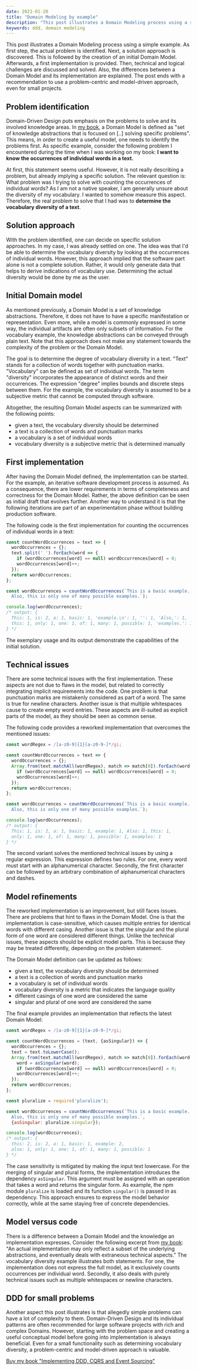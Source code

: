```yaml
---
date: 2021-01-20
title: "Domain Modeling by example"
description: "This post illustrates a Domain Modeling process using a simple example."
keywords: ddd, domain modeling
---
```


This post illustrates a Domain Modeling process using a simple example. As first step, the actual problem is identified. Next, a solution approach is discovered. This is followed by the creation of an initial Domain Model. Afterwards, a first implementation is provided. Then, technical and logical challenges are discussed and solved. Also, the differences between a Domain Model and its implementation are explained. The post ends with a recommendation to use a problem-centric and model-driven approach, even for small projects.

## Problem identification

Domain-Driven Design puts emphasis on the problems to solve and its involved knowledge areas. In [my book](https://leanpub.com/implementing-ddd-cqrs-and-event-sourcing), a Domain Model is defined as "set of knowledge abstractions that is focused on [..] solving specific problems". This means, in order to create a useful model, one needs to identify the problems first. As specific example, consider the following problem I encountered during the time when I was working on my book: **I want to know the occurrences of individual words in a text.**

At first, this statement seems useful. However, it is not really describing a problem, but already implying a specific solution. The relevant question is: What problem was I trying to solve with counting the occurrences of individual words? As I am not a native speaker, I am generally unsure about the diversity of my vocabulary. I wanted to somehow measure this aspect. Therefore, the real problem to solve that I had was to **determine the vocabulary diversity of a text**.

## Solution approach

With the problem identified, one can decide on specific solution approaches. In my case, I was already settled on one. The idea was that I'd be able to determine the vocabulary diversity by looking at the occurrences of individual words. However, this approach implied that the software part alone is not a complete solution. Rather, it would only generate data that helps to derive indications of vocabulary use. Determining the actual diversity would be done by me as the user.

## Initial Domain model

As mentioned previously, a Domain Model is a set of knowledge abstractions. Therefore, it does not have to have a specific manifestation or representation. Even more, while a model is commonly expressed in some way, the individual artifacts are often only subsets of information. For the vocabulary example, the knowledge abstractions can be conveyed through plain text. Note that this approach does not make any statement towards the complexity of the problem or the Domain Model.

The goal is to determine the degree of vocabulary diversity in a text. "Text" stands for a collection of words together with punctuation marks. "Vocabulary" can be defined as set of individual words. The term "diversity" incorporates the appearance of distinct words and their occurrences. The expression "degree" implies bounds and discrete steps between them. For the example, the vocabulary diversity is assumed to be a subjective metric that cannot be computed through software.

Altogether, the resulting Domain Model aspects can be summarized with the following points:

- given a text, the vocabulary diversity should be determined
- a text is a collection of words and punctuation marks
- a vocabulary is a set of individual words
- vocabulary diversity is a subjective metric that is determined manually

## First implementation

After having the Domain Model defined, the implementation can be started. For the example, an iterative software development process is assumed. As a consequence, there are lower requirements in terms of completeness and correctness for the Domain Model. Rather, the above definition can be seen as initial draft that evolves further. Another way to understand it is that the following iterations are part of an experimentation phase without building production software.

The following code is the first implementation for counting the occurrences of individual words in a text:

```javascript
const countWordOccurrences = text => {
  wordOccurrences = {};
  text.split(' ').forEach(word => {
    if (wordOccurrences[word] == null) wordOccurrences[word] = 0;
    wordOccurrences[word]++;
  });
  return wordOccurrences;
};

const wordOccurrences = countWordOccurrences(`This is a basic example.
  Also, this is only one of many possible examples.`);

console.log(wordOccurrences);
/* output: {
  This: 1, is: 2, a: 1, basic: 1, 'example.\n': 1, '': 1, 'Also,': 1,
  this: 1, only: 1, one: 1, of: 1, many: 1, possible: 1, 'examples.': 1
} */
```

The exemplary usage and its output demonstrate the capabilities of the initial solution.

## Technical issues

There are some technical issues with the first implementation. These aspects are not due to flaws in the model, but related to correctly integrating implicit requirements into the code. One problem is that punctuation marks are mistakenly considered as part of a word. The same is true for newline characters. Another issue is that multiple whitespaces cause to create empty word entries. These aspects are ill-suited as explicit parts of the model, as they should be seen as common sense.

The following code provides a reworked implementation that overcomes the mentioned issues:

```javascript
const wordRegex = /[a-z0-9]{1}[a-z0-9-]*/gi;

const countWordOccurrences = text => {
  wordOccurrences = {};
  Array.from(text.matchAll(wordRegex), match => match[0]).forEach(word => {
    if (wordOccurrences[word] == null) wordOccurrences[word] = 0;
    wordOccurrences[word]++;
  });
  return wordOccurrences;
};

const wordOccurrences = countWordOccurrences(`This is a basic example.
  Also, this is only one of many possible examples.`);

console.log(wordOccurrences);
/* output: {
  This: 1, is: 2, a: 1, basic: 1, example: 1, Also: 1, this: 1,
  only: 1, one: 1, of: 1, many: 1, possible: 1, examples: 1
} */
```

The second variant solves the mentioned technical issues by using a regular expression. This expression defines two rules. For one, every word must start with an alphanumerical character. Secondly, the first character can be followed by an arbitrary combination of alphanumerical characters and dashes.

## Model refinements

The reworked implementation is an improvement, but still faces issues. There are problems that hint to flaws in the Domain Model. One is that the implementation is case-sensitive, which causes multiple entries for identical words with different casing. Another issue is that the singular and the plural form of one word are considered different things. Unlike the technical issues, these aspects should be explicit model parts. This is because they may be treated differently, depending on the problem statement.

The Domain Model definition can be updated as follows:

- given a text, the vocabulary diversity should be determined
- a text is a collection of words and punctuation marks
- a vocabulary is set of individual words
- vocabulary diversity is a metric that indicates the language quality
- different casings of one word are considered the same
- singular and plural of one word are considered the same

The final example provides an implementation that reflects the latest Domain Model:

```javascript
const wordRegex = /[a-z0-9]{1}[a-z0-9-]*/gi;

const countWordOccurrences = (text, {asSingular}) => {
  wordOccurrences = {};
  text = text.toLowerCase();
  Array.from(text.matchAll(wordRegex), match => match[0]).forEach(word => {
    word = asSingular(word);
    if (wordOccurrences[word] == null) wordOccurrences[word] = 0;
    wordOccurrences[word]++;
  });
  return wordOccurrences;
};

const pluralize = require('pluralize');

const wordOccurrences = countWordOccurrences(`This is a basic example.
  Also, this is only one of many possible examples.`,
  {asSingular: pluralize.singular});

console.log(wordOccurrences);
/* output: {
  this: 2, is: 2, a: 1, basic: 1, example: 2,
  also: 1, only: 1, one: 1, of: 1, many: 1, possible: 1
} */
```

The case sensitivity is mitigated by making the input text lowercase. For the merging of singular and plural forms, the implementation introduces the dependency `asSingular`. This argument must be assigned with an operation that takes a word and returns the singular form. As example, the npm module `pluralize` is loaded and its function `singular()` is passed in as dependency. This approach ensures to express the model behavior correctly, while at the same staying free of concrete dependencies.

## Model versus code

There is a difference between a Domain Model and the knowledge an implementation expresses. Consider the following excerpt from [my book](https://leanpub.com/implementing-ddd-cqrs-and-event-sourcing): "An actual implementation may only reflect a subset of the underlying abstractions, and eventually deals with extraneous technical aspects." The vocabulary diversity example illustrates both statements. For one, the implementation does not express the full model, as it exclusively counts occurrences per individual word. Secondly, it also deals with purely technical issues such as multiple whitespaces or newline characters. 

## DDD for small problems

Another aspect this post illustrates is that allegedly simple problems can have a lot of complexity to them. Domain-Driven Design and its individual patterns are often recommended for large software projects with rich and complex Domains. However, starting with the problem space and creating a useful conceptual model before going into implementation is always beneficial. Even for a small functionality such as determining vocabulary diversity, a problem-centric and model-driven approach is valuable.

[Buy my book "Implementing DDD, CQRS and Event Sourcing"](https://leanpub.com/implementing-ddd-cqrs-and-event-sourcing)